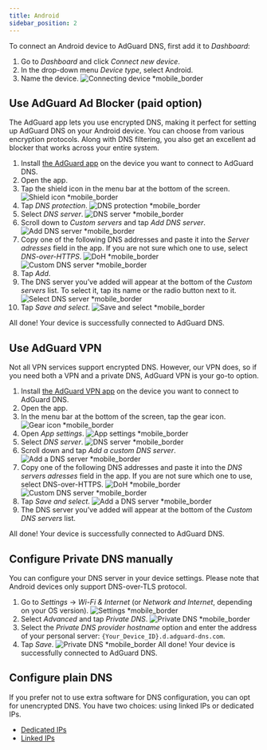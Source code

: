 ```yaml
---
title: Android
sidebar_position: 2
---
```


To connect an Android device to AdGuard DNS, first add it to *Dashboard*:

1. Go to *Dashboard* and click *Connect new device*.
1. In the drop-down menu *Device type*, select Android.
1. Name the device.
    ![Connecting device *mobile_border](https://cdn.adtidy.org/content/kb/dns/private/new_dns/connect/android_ab/choose_android.png)

## Use AdGuard Ad Blocker (paid option)

The AdGuard app lets you use encrypted DNS, making it perfect for setting up AdGuard DNS on your Android device. You can choose from various encryption protocols. Along with DNS filtering, you also get an excellent ad blocker that works across your entire system.

1. Install [the AdGuard app](https://adguard.com/adguard-android/overview.html) on the device you want to connect to AdGuard DNS.
1. Open the app.
1. Tap the shield icon in the menu bar at the bottom of the screen.
    ![Shield icon *mobile_border](https://cdn.adtidy.org/content/kb/dns/private/new_dns/connect/android_ab/android_step3.png)
1. Tap *DNS protection*.
    ![DNS protection *mobile_border](https://cdn.adtidy.org/content/kb/dns/private/new_dns/connect/android_ab/android_step4.png)
1. Select *DNS server*.
    ![DNS server *mobile_border](https://cdn.adtidy.org/content/kb/dns/private/new_dns/connect/android_ab/android_step5.png)
1. Scroll down to *Custom servers* and tap *Add DNS server*.
    ![Add DNS server *mobile_border](https://cdn.adtidy.org/content/kb/dns/private/new_dns/connect/android_ab/android_step6.png)
1. Copy one of the following DNS addresses and paste it into the *Server adresses* field in the app. If you are not sure which one to use, select *DNS-over-HTTPS*.
    ![DoH *mobile_border](https://cdn.adtidy.org/content/kb/dns/private/new_dns/connect/android_ab/android_step7_1.png)
    ![Custom DNS server *mobile_border](https://cdn.adtidy.org/content/kb/dns/private/new_dns/connect/android_ab/android_step7_2.png)
1. Tap *Add*.
1. The DNS server you’ve added will appear at the bottom of the *Custom servers* list. To select it, tap its name or the radio button next to it.
    ![Select DNS server *mobile_border](https://cdn.adtidy.org/content/kb/dns/private/new_dns/connect/android_ab/android_step_9.png)
1. Tap *Save and select*.
    ![Save and select *mobile_border](https://cdn.adtidy.org/content/kb/dns/private/new_dns/connect/android_ab/android_step10.png)

All done! Your device is successfully connected to AdGuard DNS.

## Use AdGuard VPN

Not all VPN services support encrypted DNS. However, our VPN does, so if you need both a VPN and a private DNS, AdGuard VPN is your go-to option.

1. Install [the AdGuard VPN app](https://adguard-vpn.com/android/overview.html) on the device you want to connect to AdGuard DNS.
1. Open the app.
1. In the menu bar at the bottom of the screen, tap the gear icon.
    ![Gear icon *mobile_border](https://cdn.adtidy.org/content/kb/dns/private/new_dns/connect/android_vpn/android_step3.png)
1. Open *App settings*.
    ![App settings *mobile_border](https://cdn.adtidy.org/content/kb/dns/private/new_dns/connect/android_vpn/android_step4.png)
1. Select *DNS server*.
    ![DNS server *mobile_border](https://cdn.adtidy.org/content/kb/dns/private/new_dns/connect/android_vpn/android_step5.png)
1. Scroll down and tap *Add a custom DNS server*.
    ![Add a DNS server *mobile_border](https://cdn.adtidy.org/content/kb/dns/private/new_dns/connect/android_vpn/android_step6.png)
1. Copy one of the following DNS addresses and paste it into the *DNS servers adresses* field in the app. If you are not sure which one to use, select DNS-over-HTTPS.
    ![DoH *mobile_border](https://cdn.adtidy.org/content/kb/dns/private/new_dns/connect/android_vpn/android_step7_1.png)
    ![Custom DNS server *mobile_border](https://cdn.adtidy.org/content/kb/dns/private/new_dns/connect/android_vpn/android_step7_2.png)
1. Tap *Save and select*.
    ![Add a DNS server *mobile_border](https://cdn.adtidy.org/content/kb/dns/private/new_dns/connect/android_vpn/android_step8.png)
1. The DNS server you’ve added will appear at the bottom of the *Custom DNS servers* list.

All done! Your device is successfully connected to AdGuard DNS.

## Configure Private DNS manually

You can configure your DNS server in your device settings. Please note that Android devices only support DNS-over-TLS protocol.

1. Go to *Settings* → *Wi-Fi & Internet* (or *Network and Internet*, depending on your OS version).
    ![Settings *mobile_border](https://cdn.adtidy.org/content/kb/dns/private/new_dns/connect/android_manual/manual_step1.png)
1. Select *Advanced* and tap *Private DNS*.
    ![Private DNS *mobile_border](https://cdn.adtidy.org/content/kb/dns/private/new_dns/connect/android_manual/manual_step2.png)
1. Select the *Private DNS provider hostname* option and enter the address of your personal server: `{Your_Device_ID}.d.adguard-dns.com`.
1. Tap *Save*.
    ![Private DNS *mobile_border](https://cdn.adtidy.org/content/kb/dns/private/new_dns/connect/android_manual/manual_step4.png)
All done! Your device is successfully connected to AdGuard DNS.

## Configure plain DNS

If you prefer not to use extra software for DNS configuration, you can opt for unencrypted DNS. You have two choices: using linked IPs or dedicated IPs.

- [Dedicated IPs](/private-dns/connect-devices/other-options/dedicated-ip.md)
- [Linked IPs](/private-dns/connect-devices/other-options/linked-ip.md)
